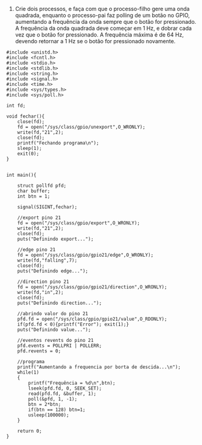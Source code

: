 1. Crie dois processos, e faça com que o processo-filho gere uma onda quadrada, enquanto o processo-pai faz polling de um botão no GPIO, aumentando a frequência da onda sempre que o botão for pressionado. A frequência da onda quadrada deve começar em 1 Hz, e dobrar cada vez que o botão for pressionado. A frequência máxima é de 64 Hz, devendo retornar a 1 Hz se o botão for pressionado novamente.
```
#include <unistd.h>
#include <fcntl.h>
#include <stdio.h>
#include <stdlib.h>
#include <string.h>
#include <signal.h>
#include <time.h>
#include <sys/types.h>
#include <sys/poll.h>

int fd;

void fechar(){
	close(fd);
	fd = open("/sys/class/gpio/unexport",O_WRONLY);
	write(fd,"21",2);
	close(fd);
	printf("Fechando programa\n");
	sleep(1);
	exit(0);
}


int main(){

	struct pollfd pfd;
	char buffer;
	int btn = 1;

	signal(SIGINT,fechar);

	//export pino 21
	fd = open("/sys/class/gpio/export",O_WRONLY);
	write(fd,"21",2);
	close(fd);
	puts("Definindo export...");

	//edge pino 21
	fd = open("/sys/class/gpio/gpio21/edge",O_WRONLY);
	write(fd,"falling",7);
	close(fd);
	puts("Definindo edge...");

	//direction pino 21
	fd = open("/sys/class/gpio/gpio21/direction",O_WRONLY);
	write(fd,"in",2);
	close(fd);
	puts("Definindo direction...");

	//abrindo valor do pino 21
	pfd.fd = open("/sys/class/gpio/gpio21/value",O_RDONLY);
	if(pfd.fd < 0){printf("Error"); exit(1);}
	puts("Definindo value...");

	//eventos revents do pino 21
	pfd.events = POLLPRI | POLLERR;
	pfd.revents = 0;

	//programa
	printf("Aumentando a frequencia por borta de descida...\n");
	while(1)
	{
		printf("Frequência = %d\n",btn);
		lseek(pfd.fd, 0, SEEK_SET);
		read(pfd.fd, &buffer, 1);
		poll(&pfd, 1, -1);
		btn = 2*btn;
		if(btn == 128) btn=1;
		usleep(100000);
	}

	return 0;
}
```
